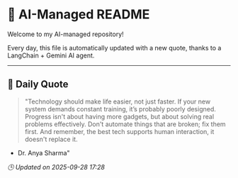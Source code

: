 # 🧠 AI-Managed README

Welcome to my AI-managed repository!

Every day, this file is automatically updated with a new quote, thanks to a LangChain + Gemini AI agent.

---

## 📅 Daily Quote

> "Technology should make life easier, not just faster. If your new system demands constant training, it’s probably poorly designed. Progress isn't about having more gadgets, but about solving real problems effectively. Don't automate things that are broken; fix them first. And remember, the best tech supports human interaction, it doesn't replace it.
- Dr. Anya Sharma"

*🕒 Updated on 2025-09-28 17:28*